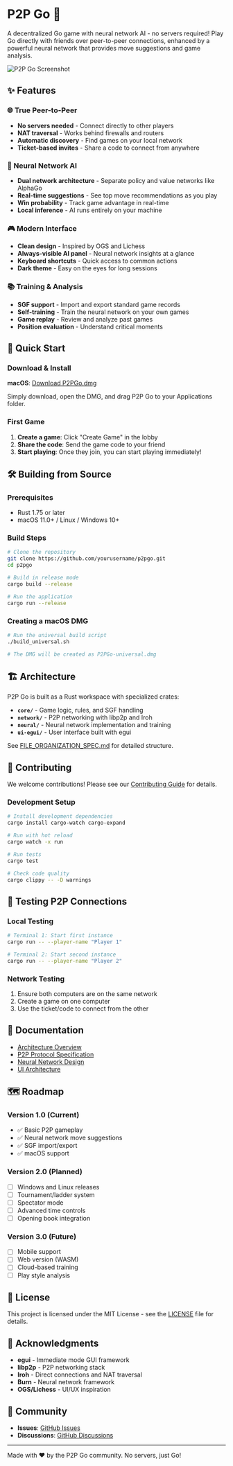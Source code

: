 # P2P Go 🎯

A decentralized Go game with neural network AI - no servers required! Play Go directly with friends over peer-to-peer connections, enhanced by a powerful neural network that provides move suggestions and game analysis.

![P2P Go Screenshot](docs/images/gameplay.png)

## ✨ Features

### 🌐 True Peer-to-Peer
- **No servers needed** - Connect directly to other players
- **NAT traversal** - Works behind firewalls and routers
- **Automatic discovery** - Find games on your local network
- **Ticket-based invites** - Share a code to connect from anywhere

### 🧠 Neural Network AI
- **Dual network architecture** - Separate policy and value networks like AlphaGo
- **Real-time suggestions** - See top move recommendations as you play
- **Win probability** - Track game advantage in real-time
- **Local inference** - AI runs entirely on your machine

### 🎮 Modern Interface
- **Clean design** - Inspired by OGS and Lichess
- **Always-visible AI panel** - Neural network insights at a glance
- **Keyboard shortcuts** - Quick access to common actions
- **Dark theme** - Easy on the eyes for long sessions

### 📚 Training & Analysis
- **SGF support** - Import and export standard game records
- **Self-training** - Train the neural network on your own games
- **Game replay** - Review and analyze past games
- **Position evaluation** - Understand critical moments

## 🚀 Quick Start

### Download & Install

**macOS**: [Download P2PGo.dmg](https://github.com/yourusername/p2pgo/releases/latest/download/P2PGo-universal.dmg)

Simply download, open the DMG, and drag P2P Go to your Applications folder.

### First Game

1. **Create a game**: Click "Create Game" in the lobby
2. **Share the code**: Send the game code to your friend
3. **Start playing**: Once they join, you can start playing immediately!

## 🛠️ Building from Source

### Prerequisites

- Rust 1.75 or later
- macOS 11.0+ / Linux / Windows 10+

### Build Steps

```bash
# Clone the repository
git clone https://github.com/yourusername/p2pgo.git
cd p2pgo

# Build in release mode
cargo build --release

# Run the application
cargo run --release
```

### Creating a macOS DMG

```bash
# Run the universal build script
./build_universal.sh

# The DMG will be created as P2PGo-universal.dmg
```

## 🏗️ Architecture

P2P Go is built as a Rust workspace with specialized crates:

- **`core/`** - Game logic, rules, and SGF handling
- **`network/`** - P2P networking with libp2p and Iroh
- **`neural/`** - Neural network implementation and training
- **`ui-egui/`** - User interface built with egui

See [FILE_ORGANIZATION_SPEC.md](FILE_ORGANIZATION_SPEC.md) for detailed structure.

## 🤝 Contributing

We welcome contributions! Please see our [Contributing Guide](CONTRIBUTING.md) for details.

### Development Setup

```bash
# Install development dependencies
cargo install cargo-watch cargo-expand

# Run with hot reload
cargo watch -x run

# Run tests
cargo test

# Check code quality
cargo clippy -- -D warnings
```

## 🧪 Testing P2P Connections

### Local Testing
```bash
# Terminal 1: Start first instance
cargo run -- --player-name "Player 1"

# Terminal 2: Start second instance
cargo run -- --player-name "Player 2"
```

### Network Testing
1. Ensure both computers are on the same network
2. Create a game on one computer
3. Use the ticket/code to connect from the other

## 📖 Documentation

- [Architecture Overview](docs/architecture.md)
- [P2P Protocol Specification](docs/protocol.md)
- [Neural Network Design](docs/neural_network.md)
- [UI Architecture](UI_ARCHITECTURE.md)

## 🗺️ Roadmap

### Version 1.0 (Current)
- ✅ Basic P2P gameplay
- ✅ Neural network move suggestions
- ✅ SGF import/export
- ✅ macOS support

### Version 2.0 (Planned)
- [ ] Windows and Linux releases
- [ ] Tournament/ladder system
- [ ] Spectator mode
- [ ] Advanced time controls
- [ ] Opening book integration

### Version 3.0 (Future)
- [ ] Mobile support
- [ ] Web version (WASM)
- [ ] Cloud-based training
- [ ] Play style analysis

## 📝 License

This project is licensed under the MIT License - see the [LICENSE](LICENSE) file for details.

## 🙏 Acknowledgments

- **egui** - Immediate mode GUI framework
- **libp2p** - P2P networking stack
- **Iroh** - Direct connections and NAT traversal
- **Burn** - Neural network framework
- **OGS/Lichess** - UI/UX inspiration

## 💬 Community

- **Issues**: [GitHub Issues](https://github.com/yourusername/p2pgo/issues)
- **Discussions**: [GitHub Discussions](https://github.com/yourusername/p2pgo/discussions)

---

Made with ❤️ by the P2P Go community. No servers, just Go!